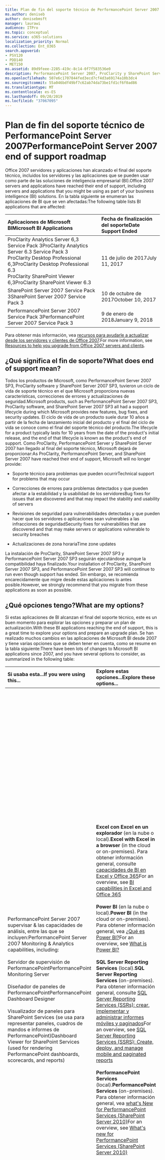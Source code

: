```yaml
---
title: Plan de fin del soporte técnico de PerformancePoint Server 2007
ms.author: deniseb
author: denisebmsft
manager: laurawi
audience: ITPro
ms.topic: conceptual
ms.service: o365-solutions
localization_priority: Normal
ms.collection: Ent_O365
search.appverid:
- PSV120
- PDD140
- MET150
ms.assetid: 89d9feee-2285-419c-8c14-0f7f583536e0
description: PerformancePoint Server 2007, ProClarity y SharePoint Server 2007 han llegado al final del soporte técnico. Lea este artículo para planear la actualización de la solución de BI.
ms.openlocfilehash: 507e6c1707844fed3ecd7cf4d3a69174a10b3dc4
ms.sourcegitcommit: 55a046bdf49bf7c62ab74da73be1fd1cf6f0ad86
ms.translationtype: MT
ms.contentlocale: es-ES
ms.lasthandoff: 09/20/2019
ms.locfileid: "37067095"
---
```

# <a name="performancepoint-server-2007-end-of-support-roadmap"></a><span data-ttu-id="2b6ee-104">Plan de fin del soporte técnico de PerformancePoint Server 2007</span><span class="sxs-lookup"><span data-stu-id="2b6ee-104">PerformancePoint Server 2007 end of support roadmap</span></span>

<span data-ttu-id="2b6ee-105">Office 2007 servidores y aplicaciones han alcanzado el final del soporte técnico, incluidos los servidores y las aplicaciones que se pueden usar como parte de las soluciones de inteligencia empresarial (BI).</span><span class="sxs-lookup"><span data-stu-id="2b6ee-105">Office 2007 servers and applications have reached their end of support, including servers and applications that you might be using as part of your business intelligence (BI) solutions.</span></span> <span data-ttu-id="2b6ee-106">En la tabla siguiente se enumeran las aplicaciones de BI que se ven afectadas:</span><span class="sxs-lookup"><span data-stu-id="2b6ee-106">The following table lists BI applications that are affected:</span></span>
  
|<span data-ttu-id="2b6ee-107">**Aplicaciones de Microsoft BI**</span><span class="sxs-lookup"><span data-stu-id="2b6ee-107">**Microsoft BI Applications**</span></span>|<span data-ttu-id="2b6ee-108">**Fecha de finalización del soporte**</span><span class="sxs-lookup"><span data-stu-id="2b6ee-108">**Date Support Ended**</span></span>|
|:-----|:-----|
|<span data-ttu-id="2b6ee-109">ProClarity Analytics Server 6,3 Service Pack 3</span><span class="sxs-lookup"><span data-stu-id="2b6ee-109">ProClarity Analytics Server 6.3 Service Pack 3</span></span>  <br/> <span data-ttu-id="2b6ee-110">ProClarity Desktop Professional 6,3</span><span class="sxs-lookup"><span data-stu-id="2b6ee-110">ProClarity Desktop Professional 6.3</span></span>  <br/> <span data-ttu-id="2b6ee-111">ProClarity SharePoint Viewer 6,3</span><span class="sxs-lookup"><span data-stu-id="2b6ee-111">ProClarity SharePoint Viewer 6.3</span></span>  <br/> |<span data-ttu-id="2b6ee-112">11 de julio de 2017</span><span class="sxs-lookup"><span data-stu-id="2b6ee-112">July 11, 2017</span></span>  <br/> |
|<span data-ttu-id="2b6ee-113">SharePoint Server 2007 Service Pack 3</span><span class="sxs-lookup"><span data-stu-id="2b6ee-113">SharePoint Server 2007 Service Pack 3</span></span>  <br/> |<span data-ttu-id="2b6ee-114">10 de octubre de 2017</span><span class="sxs-lookup"><span data-stu-id="2b6ee-114">October 10, 2017</span></span>  <br/> |
|<span data-ttu-id="2b6ee-115">PerformancePoint Server 2007 Service Pack 3</span><span class="sxs-lookup"><span data-stu-id="2b6ee-115">PerformancePoint Server 2007 Service Pack 3</span></span>  <br/> |<span data-ttu-id="2b6ee-116">9 de enero de 2018</span><span class="sxs-lookup"><span data-stu-id="2b6ee-116">January 9, 2018</span></span>  <br/> |
   
<span data-ttu-id="2b6ee-117">Para obtener más información, vea [recursos para ayudarle a actualizar desde los servidores y clientes de Office 2007](upgrade-from-office-2007-servers-and-products.md).</span><span class="sxs-lookup"><span data-stu-id="2b6ee-117">For more information, see [Resources to help you upgrade from Office 2007 servers and clients](upgrade-from-office-2007-servers-and-products.md).</span></span>
  
## <a name="what-does-end-of-support-mean"></a><span data-ttu-id="2b6ee-118">¿Qué significa el fin de soporte?</span><span class="sxs-lookup"><span data-stu-id="2b6ee-118">What does end of support mean?</span></span>

<span data-ttu-id="2b6ee-119">Todos los productos de Microsoft, como PerformancePoint Server 2007 SP3, ProClarity software y SharePoint Server 2007 SP3, tuvieron un ciclo de vida de soporte técnico en el que Microsoft proporciona nuevas características, correcciones de errores y actualizaciones de seguridad.</span><span class="sxs-lookup"><span data-stu-id="2b6ee-119">Microsoft products, such as PerformancePoint Server 2007 SP3, ProClarity software, and SharePoint Server 2007 SP3 all had a support lifecycle during which Microsoft provides new features, bug fixes, and security updates.</span></span> <span data-ttu-id="2b6ee-120">El ciclo de vida de un producto suele durar 10 años a partir de la fecha de lanzamiento inicial del producto y el final del ciclo de vida se conoce como el final del soporte técnico del producto.</span><span class="sxs-lookup"><span data-stu-id="2b6ee-120">The lifecycle for a product typically lasts for 10 years from the date of the product's initial release, and the end of that lifecycle is known as the product's end of support.</span></span> <span data-ttu-id="2b6ee-121">Como ProClarity, PerformancePoint Server y SharePoint Server 2007 han llegado al final del soporte técnico, Microsoft dejará de proporcionar:</span><span class="sxs-lookup"><span data-stu-id="2b6ee-121">As ProClarity, PerformancePoint Server, and SharePoint Server 2007 have reached their end of support, Microsoft will no longer provide:</span></span>
  
- <span data-ttu-id="2b6ee-122">Soporte técnico para problemas que pueden ocurrir</span><span class="sxs-lookup"><span data-stu-id="2b6ee-122">Technical support for problems that may occur</span></span>
    
- <span data-ttu-id="2b6ee-123">Correcciones de errores para problemas detectados y que pueden afectar a la estabilidad y la usabilidad de los servidores</span><span class="sxs-lookup"><span data-stu-id="2b6ee-123">Bug fixes for issues that are discovered and that may impact the stability and usability of servers</span></span>
    
- <span data-ttu-id="2b6ee-124">Revisiones de seguridad para vulnerabilidades detectadas y que pueden hacer que los servidores o aplicaciones sean vulnerables a las infracciones de seguridad</span><span class="sxs-lookup"><span data-stu-id="2b6ee-124">Security fixes for vulnerabilities that are discovered and that may make servers or applications vulnerable to security breaches</span></span>
    
- <span data-ttu-id="2b6ee-125">Actualizaciones de zona horaria</span><span class="sxs-lookup"><span data-stu-id="2b6ee-125">Time zone updates</span></span>
    
<span data-ttu-id="2b6ee-126">La instalación de ProClarity, SharePoint Server 2007 SP3 y PerformancePoint Server 2007 SP3 seguirán ejecutándose aunque la compatibilidad haya finalizado.</span><span class="sxs-lookup"><span data-stu-id="2b6ee-126">Your installation of ProClarity, SharePoint Server 2007 SP3, and PerformancePoint Server 2007 SP3 will continue to run even though support has ended.</span></span> <span data-ttu-id="2b6ee-127">Sin embargo, se recomienda encarecidamente que migre desde estas aplicaciones lo antes posible.</span><span class="sxs-lookup"><span data-stu-id="2b6ee-127">However, we strongly recommend that you migrate from these applications as soon as possible.</span></span>
  
## <a name="what-are-my-options"></a><span data-ttu-id="2b6ee-128">¿Qué opciones tengo?</span><span class="sxs-lookup"><span data-stu-id="2b6ee-128">What are my options?</span></span>

<span data-ttu-id="2b6ee-129">Si estas aplicaciones de BI alcanzan el final del soporte técnico, este es un buen momento para explorar las opciones y preparar un plan de actualización.</span><span class="sxs-lookup"><span data-stu-id="2b6ee-129">With these BI applications reaching the end of support, this is a great time to explore your options and prepare an upgrade plan.</span></span> <span data-ttu-id="2b6ee-130">Se han realizado muchos cambios en las aplicaciones de Microsoft BI desde 2007 y tiene varias opciones que se deben tener en cuenta, como se resume en la tabla siguiente:</span><span class="sxs-lookup"><span data-stu-id="2b6ee-130">There have been lots of changes to Microsoft BI applications since 2007, and you have several options to consider, as summarized in the following table:</span></span>
  
|<span data-ttu-id="2b6ee-131">**Si usaba esta...**</span><span class="sxs-lookup"><span data-stu-id="2b6ee-131">**If you were using this...**</span></span>|<span data-ttu-id="2b6ee-132">**Explore estas opciones...**</span><span class="sxs-lookup"><span data-stu-id="2b6ee-132">**Explore these options...**</span></span>|<span data-ttu-id="2b6ee-133">**Y tenga esto en cuenta...**</span><span class="sxs-lookup"><span data-stu-id="2b6ee-133">**And keep this in mind...**</span></span>|
|:-----|:-----|:-----|
| <span data-ttu-id="2b6ee-134">PerformancePoint Server 2007 supervisar &amp; las capacidades de análisis, entre las que se incluyen:</span><span class="sxs-lookup"><span data-stu-id="2b6ee-134">PerformancePoint Server 2007 Monitoring &amp; Analytics capabilities, including:</span></span>  <br/><br/>  <span data-ttu-id="2b6ee-135">Servidor de supervisión de PerformancePoint</span><span class="sxs-lookup"><span data-stu-id="2b6ee-135">PerformancePoint Monitoring Server</span></span>  <br/><br/>  <span data-ttu-id="2b6ee-136">Diseñador de paneles de PerformancePoint</span><span class="sxs-lookup"><span data-stu-id="2b6ee-136">PerformancePoint Dashboard Designer</span></span>  <br/><br/>  <span data-ttu-id="2b6ee-137">Visualizador de paneles para SharePoint Services (se usa para representar paneles, cuadros de mandos e informes de PerformancePoint)</span><span class="sxs-lookup"><span data-stu-id="2b6ee-137">Dashboard Viewer for SharePoint Services (used for rendering PerformancePoint dashboards, scorecards, and reports)</span></span>  <br/> |<span data-ttu-id="2b6ee-138">**Excel con Excel en un explorador** (en la nube o local).</span><span class="sxs-lookup"><span data-stu-id="2b6ee-138">**Excel with Excel in a browser** (in the cloud or on-premises).</span></span> <span data-ttu-id="2b6ee-139">Para obtener información general, consulte [capacidades de BI en Excel y Office 365](https://support.office.com/article/26c0548e-124c-4fd3-aab3-5f64568cb743.aspx)</span><span class="sxs-lookup"><span data-stu-id="2b6ee-139">For an overview, see [BI capabilities in Excel and Office 365](https://support.office.com/article/26c0548e-124c-4fd3-aab3-5f64568cb743.aspx)</span></span> <br/><br/> <span data-ttu-id="2b6ee-140">**Power BI** (en la nube o local).</span><span class="sxs-lookup"><span data-stu-id="2b6ee-140">**Power BI** (in the cloud or on-premises).</span></span> <span data-ttu-id="2b6ee-141">Para obtener información general, vea [¿Qué es Power BI?](https://go.microsoft.com/fwlink/?linkid=841341)</span><span class="sxs-lookup"><span data-stu-id="2b6ee-141">For an overview, see [What is Power BI?](https://go.microsoft.com/fwlink/?linkid=841341)</span></span> <br/><br/> <span data-ttu-id="2b6ee-142">**SQL Server Reporting Services** (local).</span><span class="sxs-lookup"><span data-stu-id="2b6ee-142">**SQL Server Reporting Services** (on-premises).</span></span> <span data-ttu-id="2b6ee-143">Para obtener información general, consulte [SQL Server Reporting Services (SSRs): crear, implementar y administrar informes móviles y paginados](https://go.microsoft.com/fwlink/?linkid=841342)</span><span class="sxs-lookup"><span data-stu-id="2b6ee-143">For an overview, see [SQL Server Reporting Services (SSRS): Create, deploy, and manage mobile and paginated reports](https://go.microsoft.com/fwlink/?linkid=841342)</span></span> <br/><br/> <span data-ttu-id="2b6ee-144">**PerformancePoint Services** (local).</span><span class="sxs-lookup"><span data-stu-id="2b6ee-144">**PerformancePoint Services** (on-premises).</span></span> <span data-ttu-id="2b6ee-145">Para obtener información general, vea [what's New for PerformancePoint Services (SharePoint Server 2010)](https://go.microsoft.com/fwlink/?linkid=841343)</span><span class="sxs-lookup"><span data-stu-id="2b6ee-145">For an overview, see [What's new for PerformancePoint Services (SharePoint Server 2010)](https://go.microsoft.com/fwlink/?linkid=841343)</span></span> <br/> |<span data-ttu-id="2b6ee-146">Excel está disponible como una solución en línea (basada en la nube) o local.</span><span class="sxs-lookup"><span data-stu-id="2b6ee-146">Excel is available as either an online (cloud-based) or on-premises solution.</span></span> <span data-ttu-id="2b6ee-147">Muchas de las necesidades de informes y paneles pueden cumplirse con las capacidades de Excel.</span><span class="sxs-lookup"><span data-stu-id="2b6ee-147">Many reporting and dashboard needs can be met with the capabilities of Excel.</span></span>  <br/><br/> <span data-ttu-id="2b6ee-148">Power BI está disponible como una solución en línea o local.</span><span class="sxs-lookup"><span data-stu-id="2b6ee-148">Power BI is available as either an online or an on-premises solution.</span></span> <span data-ttu-id="2b6ee-149">Power BI no se incluye en Office 365, pero puede empezar a usar Power BI gratuitamente y, a continuación, en función de las necesidades empresariales y el uso de datos, actualice a Power BI Pro.</span><span class="sxs-lookup"><span data-stu-id="2b6ee-149">Power BI is not included in Office 365, but you can get started using Power BI for free, and then, depending on your data usage and business needs, upgrade to Power BI Pro.</span></span> <br/> <br/> <span data-ttu-id="2b6ee-150">Reporting Services y PerformancePoint Services son soluciones locales.</span><span class="sxs-lookup"><span data-stu-id="2b6ee-150">Reporting Services and PerformancePoint Services are both on-premises solutions.</span></span>  <br/><br/> <span data-ttu-id="2b6ee-151">PerformancePoint Services está disponible en SharePoint Server 2010, SharePoint Server 2013 y SharePoint Server 2016.</span><span class="sxs-lookup"><span data-stu-id="2b6ee-151">PerformancePoint Services is available in SharePoint Server 2010, SharePoint Server 2013, and SharePoint Server 2016.</span></span> <br/> <br/> <span data-ttu-id="2b6ee-152">Algunas características y tipos de informes que estaban disponibles en PerformancePoint Server 2007 no están disponibles en Excel, Power BI, Reporting Services o PerformancePoint Services.</span><span class="sxs-lookup"><span data-stu-id="2b6ee-152">Some features and report types that were available in PerformancePoint Server 2007 are not available in Excel, Power BI, Reporting Services, or PerformancePoint Services.</span></span> <span data-ttu-id="2b6ee-153">Querrá revisar las características disponibles para determinar cuál es la mejor solución para sus necesidades empresariales.</span><span class="sxs-lookup"><span data-stu-id="2b6ee-153">You'll want to review the available features to determine the best solution for your business needs.</span></span>  <br/> |
| <span data-ttu-id="2b6ee-154">Software de ProClarity, que incluye:</span><span class="sxs-lookup"><span data-stu-id="2b6ee-154">ProClarity software, including:</span></span> <br/> <br/>  <span data-ttu-id="2b6ee-155">ProClarity Desktop profesional</span><span class="sxs-lookup"><span data-stu-id="2b6ee-155">ProClarity Desktop Professional</span></span>  <br/> <br/> <span data-ttu-id="2b6ee-156">ProClarity Analytics Server</span><span class="sxs-lookup"><span data-stu-id="2b6ee-156">ProClarity Analytics Server</span></span>  <br/> <br/> <span data-ttu-id="2b6ee-157">ProClarity SharePoint Viewer</span><span class="sxs-lookup"><span data-stu-id="2b6ee-157">ProClarity SharePoint Viewer</span></span>  <br/> |<span data-ttu-id="2b6ee-158">**Trabaje con un socio de Microsoft** para identificar la solución que mejor se adapte a sus necesidades.</span><span class="sxs-lookup"><span data-stu-id="2b6ee-158">**Work with a Microsoft partner** to identify a solution that best meets your needs.</span></span> <span data-ttu-id="2b6ee-159">Visitar el [centro de Partners de Microsoft](https://go.microsoft.com/fwlink/?linkid=841249)</span><span class="sxs-lookup"><span data-stu-id="2b6ee-159">Visit the [Microsoft Partner Center](https://go.microsoft.com/fwlink/?linkid=841249)</span></span> <br/><br/> <span data-ttu-id="2b6ee-160">También puede considerar el uso de Excel con Excel en un explorador, Power BI, SQL Server Reporting Services o PerformancePoint Services.</span><span class="sxs-lookup"><span data-stu-id="2b6ee-160">You can also consider using Excel with Excel in a browser, Power BI, SQL Server Reporting Services, or PerformancePoint Services.</span></span>  <br/> |<span data-ttu-id="2b6ee-161">Algunas de las características y capacidades que estaban disponibles en el software de ProClarity, pero no todas, están disponibles en otras ofertas de Microsoft, como Excel, Power BI, Reporting Services y PerformancePoint Services.</span><span class="sxs-lookup"><span data-stu-id="2b6ee-161">Several, but not all, features and capabilities that were available in ProClarity software are available in other Microsoft offerings, including Excel, Power BI, Reporting Services, and PerformancePoint Services.</span></span>  <br/> |
|<span data-ttu-id="2b6ee-162">KPI de SharePoint Server 2007 (también denominados KPI de MOSS)</span><span class="sxs-lookup"><span data-stu-id="2b6ee-162">SharePoint Server 2007 KPIs (also called MOSS KPIs)</span></span>  <br/> |<span data-ttu-id="2b6ee-163">**Excel con servicios de Excel**.</span><span class="sxs-lookup"><span data-stu-id="2b6ee-163">**Excel with Excel Services**.</span></span> <span data-ttu-id="2b6ee-164">Para obtener información general, vea [inteligencia empresarial en Excel y servicios de Excel (SharePoint Server 2013)](https://support.office.com/article/2740f10c-579d-4b40-a1d9-7beb5d38547c.aspx)</span><span class="sxs-lookup"><span data-stu-id="2b6ee-164">For an overview, see [Business intelligence in Excel and Excel Services (SharePoint Server 2013)](https://support.office.com/article/2740f10c-579d-4b40-a1d9-7beb5d38547c.aspx)</span></span> <br/> |<span data-ttu-id="2b6ee-165">Los KPI de MOSS creados mediante SharePoint Server 2007 se pueden usar en SharePoint Server 2010, SharePoint Server 2013 y SharePoint Server 2016; sin embargo, no se pueden crear nuevos KPI de MOSS.</span><span class="sxs-lookup"><span data-stu-id="2b6ee-165">MOSS KPIs that were created using SharePoint Server 2007 can be used in SharePoint Server 2010, SharePoint Server 2013, and SharePoint Server 2016; however, new MOSS KPIs cannot be created.</span></span>  <br/> |
|<span data-ttu-id="2b6ee-166">Excel 2007</span><span class="sxs-lookup"><span data-stu-id="2b6ee-166">Excel 2007</span></span>  <br/> |<span data-ttu-id="2b6ee-167">**Excel** (en la nube o local).</span><span class="sxs-lookup"><span data-stu-id="2b6ee-167">**Excel** (in the cloud or on-premises).</span></span> <span data-ttu-id="2b6ee-168">Para obtener información general, consulte [capacidades de BI en Excel y Office 365](https://support.office.com/article/26c0548e-124c-4fd3-aab3-5f64568cb743.aspx)</span><span class="sxs-lookup"><span data-stu-id="2b6ee-168">For an overview, see [BI capabilities in Excel and Office 365](https://support.office.com/article/26c0548e-124c-4fd3-aab3-5f64568cb743.aspx)</span></span> <br/><br/> <span data-ttu-id="2b6ee-169">**Power BI** (en la nube o local).</span><span class="sxs-lookup"><span data-stu-id="2b6ee-169">**Power BI** (in the cloud or on-premises).</span></span> <span data-ttu-id="2b6ee-170">Para obtener información general, vea [¿Qué es Power BI?](https://go.microsoft.com/fwlink/?linkid=841341)</span><span class="sxs-lookup"><span data-stu-id="2b6ee-170">For an overview, see [What is Power BI?](https://go.microsoft.com/fwlink/?linkid=841341)</span></span> <br/> |<span data-ttu-id="2b6ee-171">Tanto Excel como Power BI ofrecen la organización basada en la nube y las soluciones locales, con compatibilidad para una gran variedad de orígenes de datos.</span><span class="sxs-lookup"><span data-stu-id="2b6ee-171">Both Excel and Power BI offer your organization cloud-based and on-premises solutions, with support for a wide variety of data sources.</span></span>  <br/> |
   
### <a name="what-if-i-need-help-selecting-a-solution"></a><span data-ttu-id="2b6ee-172">¿Qué debo hacer si necesito ayuda para seleccionar una solución?</span><span class="sxs-lookup"><span data-stu-id="2b6ee-172">What if I need help selecting a solution?</span></span>

<span data-ttu-id="2b6ee-173">Con tantas opciones de BI disponibles, puede parecer abrumador determinar cuál es la mejor opción.</span><span class="sxs-lookup"><span data-stu-id="2b6ee-173">With so many BI choices available, it might seem overwhelming to determine which option is best.</span></span> <span data-ttu-id="2b6ee-174">Tenemos una guía en línea disponible para ayudarle.</span><span class="sxs-lookup"><span data-stu-id="2b6ee-174">We have an online guide available to help you.</span></span> <span data-ttu-id="2b6ee-175">Consulte [choosinging Microsoft Business Intelligence (BI) Tools for Analysis and Reporting](https://go.microsoft.com/fwlink/?linkid=839877).</span><span class="sxs-lookup"><span data-stu-id="2b6ee-175">See [Choosing Microsoft Business Intelligence (BI) tools for analysis and reporting](https://go.microsoft.com/fwlink/?linkid=839877).</span></span>
  
### <a name="what-happens-if-i-dont-upgrade-now"></a><span data-ttu-id="2b6ee-176">¿Qué sucede si no actualizo ahora?</span><span class="sxs-lookup"><span data-stu-id="2b6ee-176">What happens if I don't upgrade now?</span></span>

<span data-ttu-id="2b6ee-177">Puede elegir no actualizar en este momento.</span><span class="sxs-lookup"><span data-stu-id="2b6ee-177">You can choose to not upgrade at this time.</span></span> <span data-ttu-id="2b6ee-178">Los servidores y las aplicaciones existentes seguirán ejecutándose.</span><span class="sxs-lookup"><span data-stu-id="2b6ee-178">Your existing servers and applications will continue to run.</span></span> <span data-ttu-id="2b6ee-179">Sin embargo, no recibirá ninguna actualización adicional, incluidas las actualizaciones de seguridad, una vez finalizada la compatibilidad.</span><span class="sxs-lookup"><span data-stu-id="2b6ee-179">However, you won't receive any further updates - including security updates - after support has ended.</span></span> <span data-ttu-id="2b6ee-180">Además, si algo va mal con las aplicaciones de servidor, no podrá obtener ayuda del soporte técnico de Microsoft.</span><span class="sxs-lookup"><span data-stu-id="2b6ee-180">And, if something goes wrong with your server applications, you won't be able to get help from Microsoft technical support.</span></span>
  
## <a name="how-do-i-plan-my-upgrade"></a><span data-ttu-id="2b6ee-181">¿Cómo planeo mi actualización?</span><span class="sxs-lookup"><span data-stu-id="2b6ee-181">How do I plan my upgrade?</span></span>

<span data-ttu-id="2b6ee-182">Una vez que haya explorado las opciones de actualización, el siguiente paso consiste en preparar un plan de actualización.</span><span class="sxs-lookup"><span data-stu-id="2b6ee-182">After you have explored your upgrade options, your next step is to prepare an upgrade plan.</span></span> <span data-ttu-id="2b6ee-183">En las siguientes secciones se incluye información y vínculos a recursos adicionales para ayudarle a planear la solución.</span><span class="sxs-lookup"><span data-stu-id="2b6ee-183">The following sections include information and links to additional resources to help you plan your solution.</span></span> <span data-ttu-id="2b6ee-184">En lo que se refiere a las aplicaciones de Microsoft BI, tiene cuatro opciones principales, incluidas dos que funcionan tanto en la nube como en el entorno local, y dos que son soluciones solo locales:</span><span class="sxs-lookup"><span data-stu-id="2b6ee-184">When it comes to Microsoft BI applications, you have four main options, including two that work both in the cloud or on-premises, and two that are on-premises-only solutions:</span></span>
  
|<span data-ttu-id="2b6ee-185">**Opción**</span><span class="sxs-lookup"><span data-stu-id="2b6ee-185">**Option**</span></span>|<span data-ttu-id="2b6ee-186">**¿En la nube o local?**</span><span class="sxs-lookup"><span data-stu-id="2b6ee-186">**In the cloud or on-premises?**</span></span>|
|:-----|:-----|
|[<span data-ttu-id="2b6ee-187">Excel</span><span class="sxs-lookup"><span data-stu-id="2b6ee-187">Excel</span></span>](#excel-with-sharepoint-server-on-premises) <br/> |<span data-ttu-id="2b6ee-188">Ambas</span><span class="sxs-lookup"><span data-stu-id="2b6ee-188">Both</span></span>  <br/> |
|[<span data-ttu-id="2b6ee-189">Power BI</span><span class="sxs-lookup"><span data-stu-id="2b6ee-189">Power BI</span></span>](#use-power-bi-in-the-cloud-or on-premises) <br/> |<span data-ttu-id="2b6ee-190">Ambas</span><span class="sxs-lookup"><span data-stu-id="2b6ee-190">Both</span></span>  <br/> |
|[<span data-ttu-id="2b6ee-191">Reporting Services</span><span class="sxs-lookup"><span data-stu-id="2b6ee-191">Reporting Services</span></span>](#use-reporting-services-on-premises) <br/> |<span data-ttu-id="2b6ee-192">Solo local</span><span class="sxs-lookup"><span data-stu-id="2b6ee-192">On-premises only</span></span>  <br/> |
|[<span data-ttu-id="2b6ee-193">Servicios PerformancePoint</span><span class="sxs-lookup"><span data-stu-id="2b6ee-193">PerformancePoint Services</span></span>](#use-performancepoint-services-on-premises) <br/> |<span data-ttu-id="2b6ee-194">Solo local</span><span class="sxs-lookup"><span data-stu-id="2b6ee-194">On-premises only</span></span>  <br/> |
   
### <a name="use-excel-in-the-cloud-or-on-premises"></a><span data-ttu-id="2b6ee-195">Usar Excel (en la nube o local)</span><span class="sxs-lookup"><span data-stu-id="2b6ee-195">Use Excel (in the cloud or on-premises)</span></span>

<span data-ttu-id="2b6ee-196">Con Excel (también conocido como servicios de Excel en SharePoint Server), los usuarios pueden ver y usar libros en una ventana del explorador, incluso si Excel no está instalado en su equipo.</span><span class="sxs-lookup"><span data-stu-id="2b6ee-196">With Excel—also known as Excel Services in SharePoint Server—people can view and use workbooks in a browser window, even if Excel is not installed on their computer.</span></span> <span data-ttu-id="2b6ee-197">Puede usar Excel para crear informes, cuadros de mandos y paneles y, a continuación, compartir los libros con otros usuarios mediante Excel en un explorador, independientemente de si está usando SharePoint Online como parte de Office 365 o SharePoint Server local.</span><span class="sxs-lookup"><span data-stu-id="2b6ee-197">You can use Excel to create reports, scorecards, and dashboards, and then share your workbooks with others by using Excel in a browser, whether you're using SharePoint Online as part of Office 365, or SharePoint Server on-premises.</span></span> <span data-ttu-id="2b6ee-198">Además, puede usar datos almacenados de forma local o en la nube, lo que le permite usar una gran variedad de orígenes de datos.</span><span class="sxs-lookup"><span data-stu-id="2b6ee-198">And, you can use data stored on-premises or in the cloud, which gives you the ability to use a wide variety of data sources.</span></span>
  
<span data-ttu-id="2b6ee-199">En la tabla siguiente se comparan las principales ventajas de usar Excel con Office 365 para usar Excel con SharePoint Server, con información adicional a continuación.</span><span class="sxs-lookup"><span data-stu-id="2b6ee-199">The following table compares key advantages of using Excel with Office 365 to using Excel with SharePoint Server, with additional information below.</span></span>
  
|<span data-ttu-id="2b6ee-200">**[Excel con Office 365 (en la nube)](#excel-with-office-365-in-the-cloud)**</span><span class="sxs-lookup"><span data-stu-id="2b6ee-200">**[Excel with Office 365 (in the cloud)](#excel-with-office-365-in-the-cloud)**</span></span>|<span data-ttu-id="2b6ee-201">**[Excel con SharePoint Server (local)](#excel-with-sharepoint-server-on-premises)**</span><span class="sxs-lookup"><span data-stu-id="2b6ee-201">**[Excel with SharePoint Server (on-premises)](#excel-with-sharepoint-server-on-premises)**</span></span>|
|:-----|:-----|
|<span data-ttu-id="2b6ee-202">**Obtiene la versión más reciente y la mayor de Excel**.</span><span class="sxs-lookup"><span data-stu-id="2b6ee-202">**You get the latest, greatest version of Excel**.</span></span> <span data-ttu-id="2b6ee-203">Con Office 365, obtiene la última versión de Excel, que incluye nuevos tipos de gráficos nuevos, la capacidad de crear gráficos y tablas de forma rápida y sencilla, y admite más orígenes de datos.</span><span class="sxs-lookup"><span data-stu-id="2b6ee-203">With Office 365, you get the latest version of Excel, which includes powerful, new chart types, the ability to create charts and tables quickly and easily, and support for more data sources.</span></span> <br/> <br/> <span data-ttu-id="2b6ee-204">La **configuración es mucho más sencilla**.</span><span class="sxs-lookup"><span data-stu-id="2b6ee-204">**Setup is much simpler**.</span></span> <span data-ttu-id="2b6ee-205">Excel se incluye con Office 365 para empresas, por lo que no hay ningún trabajo pesado en su parte.</span><span class="sxs-lookup"><span data-stu-id="2b6ee-205">Excel is included with Office 365 for business, so there's no heavy lifting on your part.</span></span> <span data-ttu-id="2b6ee-206">Regístrese e inicie sesión, y tendrá un funcionamiento más rápido y más eficiente que la actualización de los servidores locales.</span><span class="sxs-lookup"><span data-stu-id="2b6ee-206">Sign up and sign in, and you'll be up and running faster and more efficiently than upgrading your on-premises servers.</span></span> <br/> <br/> <span data-ttu-id="2b6ee-207">**Los usuarios tienen acceso en cualquier lugar a sus libros**.</span><span class="sxs-lookup"><span data-stu-id="2b6ee-207">**People have everywhere access to their workbooks**.</span></span> <span data-ttu-id="2b6ee-208">Los usuarios pueden ver los libros de forma segura desde dondequiera que estén, usando su equipo, smartphone y tableta.</span><span class="sxs-lookup"><span data-stu-id="2b6ee-208">People can securely view workbooks from wherever they are, using their computer, smart phone, and tablet.</span></span> <br/> <br/> <span data-ttu-id="2b6ee-209">**Hay más**.</span><span class="sxs-lookup"><span data-stu-id="2b6ee-209">**There's more**!</span></span> <span data-ttu-id="2b6ee-210">Consulte [capacidades de BI en Excel y Office 365](https://support.office.com/article/26c0548e-124c-4fd3-aab3-5f64568cb743.aspx)</span><span class="sxs-lookup"><span data-stu-id="2b6ee-210">See [BI capabilities in Excel and Office 365](https://support.office.com/article/26c0548e-124c-4fd3-aab3-5f64568cb743.aspx)</span></span> <br/> |<span data-ttu-id="2b6ee-211">**La configuración global se administra**.</span><span class="sxs-lookup"><span data-stu-id="2b6ee-211">**You manage your global settings**.</span></span> <span data-ttu-id="2b6ee-212">Como administrador de SharePoint, puede especificar la configuración global, como la seguridad, el equilibrio de carga, la administración de sesiones, el almacenamiento en caché de libros y las conexiones de datos externos.</span><span class="sxs-lookup"><span data-stu-id="2b6ee-212">As a SharePoint administrator, you can specify global settings, such as security, load balancing, session management, workbook caching, and external data connections.</span></span> <br/> <br/> <span data-ttu-id="2b6ee-213">**Puede usar servicios de Excel con PerformancePoint Services**.</span><span class="sxs-lookup"><span data-stu-id="2b6ee-213">**You can use Excel Services with PerformancePoint Services**.</span></span> <span data-ttu-id="2b6ee-214">Puede configurar servicios de Excel y PerformancePoint Services como parte de la instalación de SharePoint Server e incluir informes de Excel Services en los paneles de PerformancePoint.</span><span class="sxs-lookup"><span data-stu-id="2b6ee-214">You can configure Excel Services and PerformancePoint Services as part of your SharePoint Server installation, and include Excel Services reports in your PerformancePoint dashboards.</span></span> <br/> <br/> <span data-ttu-id="2b6ee-215">**Hay más**.</span><span class="sxs-lookup"><span data-stu-id="2b6ee-215">**There's more**!</span></span> <span data-ttu-id="2b6ee-216">Vea [inteligencia empresarial en Excel y servicios de Excel (SharePoint Server 2013)](https://support.office.com/article/2740f10c-579d-4b40-a1d9-7beb5d38547c.aspx)</span><span class="sxs-lookup"><span data-stu-id="2b6ee-216">See [Business intelligence in Excel and Excel Services (SharePoint Server 2013)](https://support.office.com/article/2740f10c-579d-4b40-a1d9-7beb5d38547c.aspx)</span></span> <br/> |
   
#### <a name="excel-with-office-365-in-the-cloud"></a><span data-ttu-id="2b6ee-217">Excel con Office 365 (en la nube)</span><span class="sxs-lookup"><span data-stu-id="2b6ee-217">Excel with Office 365 (in the cloud)</span></span>

<span data-ttu-id="2b6ee-218">Si cambia a Office 365, dispondrá de los servicios y aplicaciones más actualizados, incluido Excel 2016.</span><span class="sxs-lookup"><span data-stu-id="2b6ee-218">If you move to Office 365, you'll have the most up-to-date services and applications, including Excel 2016.</span></span> <span data-ttu-id="2b6ee-219">PerformancePoint Services no está disponible en Office 365, por lo que va a reemplazar el contenido del panel de PerformancePoint con libros de Excel u otros informes.</span><span class="sxs-lookup"><span data-stu-id="2b6ee-219">PerformancePoint Services is not available in Office 365, so you'll be replacing your PerformancePoint dashboard content with Excel workbooks or other reports.</span></span> <span data-ttu-id="2b6ee-220">La buena noticia es que Excel 2016 tiene muchos tipos de gráficos nuevos y la creación de paneles impresionantes en Excel es más fácil que nunca.</span><span class="sxs-lookup"><span data-stu-id="2b6ee-220">The good news is, Excel 2016 has lots of new chart types and creating impressive dashboards in Excel is easier than ever.</span></span> <span data-ttu-id="2b6ee-221">Además, se agregan nuevas características con regularidad.</span><span class="sxs-lookup"><span data-stu-id="2b6ee-221">And, new features are being added regularly.</span></span> <span data-ttu-id="2b6ee-222">Para obtener más información, consulte [What's New in Excel 2016 for Windows](https://support.office.com/article/5fdb9208-ff33-45b6-9e08-1f5cdb3a6c73.aspx).</span><span class="sxs-lookup"><span data-stu-id="2b6ee-222">To learn more, see [What's New in Excel 2016 for Windows](https://support.office.com/article/5fdb9208-ff33-45b6-9e08-1f5cdb3a6c73.aspx).</span></span>
  
<span data-ttu-id="2b6ee-223">Y, cuando compre 50 puestos o más de Office 365, el equipo de Microsoft FastTrack puede ayudarle a configurar.</span><span class="sxs-lookup"><span data-stu-id="2b6ee-223">And, when you purchase 50 seats or more of Office 365, the Microsoft FastTrack team can help you get set up.</span></span> <span data-ttu-id="2b6ee-224">Para obtener más información, visite [FastTrack](https://www.microsoft.com/fasttrack/microsoft-365/office-365).</span><span class="sxs-lookup"><span data-stu-id="2b6ee-224">To learn more, visit [FastTrack](https://www.microsoft.com/fasttrack/microsoft-365/office-365).</span></span>
  
#### <a name="excel-with-sharepoint-server-on-premises"></a><span data-ttu-id="2b6ee-225">Excel con SharePoint Server (local)</span><span class="sxs-lookup"><span data-stu-id="2b6ee-225">Excel with SharePoint Server (on-premises)</span></span>

<span data-ttu-id="2b6ee-226">Si actualiza a una versión más reciente de SharePoint, puede usar Excel con servicios de Excel o en un explorador, de la siguiente manera:</span><span class="sxs-lookup"><span data-stu-id="2b6ee-226">If you upgrade to a newer version of SharePoint, you can use Excel with Excel Services or in a browser, as follows:</span></span>
  
- <span data-ttu-id="2b6ee-227">Servicios de Excel en SharePoint Server 2010</span><span class="sxs-lookup"><span data-stu-id="2b6ee-227">Excel Services in SharePoint Server 2010</span></span>
    
- <span data-ttu-id="2b6ee-228">Servicios de Excel en SharePoint Server 2013</span><span class="sxs-lookup"><span data-stu-id="2b6ee-228">Excel Services in SharePoint Server 2013</span></span>
    
- <span data-ttu-id="2b6ee-229">Excel, que forma parte de Office Online Server, instalado de forma independiente de SharePoint Server 2016</span><span class="sxs-lookup"><span data-stu-id="2b6ee-229">Excel, which is part of Office Online Server, installed separately from SharePoint Server 2016</span></span>
    
<span data-ttu-id="2b6ee-230">También puede configurar PerformancePoint Services en la nueva versión de SharePoint Server y usarlo junto con Excel.</span><span class="sxs-lookup"><span data-stu-id="2b6ee-230">You can configure PerformancePoint Services in your new version of SharePoint Server as well, and use that together with Excel.</span></span>
  
<span data-ttu-id="2b6ee-231">Para obtener más información sobre las opciones de actualización de SharePoint, vea el [mapa de ruta de fin de soporte de SharePoint Server 2007](sharepoint-2007-end-of-support.md).</span><span class="sxs-lookup"><span data-stu-id="2b6ee-231">To learn more about your SharePoint upgrade options, see [SharePoint Server 2007 end of support Roadmap](sharepoint-2007-end-of-support.md).</span></span>
  
<span data-ttu-id="2b6ee-232">Para obtener más información acerca de Excel Services, vea [Excel Services Overview (SharePoint Server 2010)](https://go.microsoft.com/fwlink/?linkid=841362).</span><span class="sxs-lookup"><span data-stu-id="2b6ee-232">To learn more about Excel Services, see [Excel Services overview (SharePoint Server 2010)](https://go.microsoft.com/fwlink/?linkid=841362).</span></span>
  
### <a name="use-power-bi-in-the-cloud-or-on-premises"></a><span data-ttu-id="2b6ee-233">Usar Power BI (en la nube o local)</span><span class="sxs-lookup"><span data-stu-id="2b6ee-233">Use Power BI (in the cloud or on-premises)</span></span>

<span data-ttu-id="2b6ee-234">Power BI es un conjunto de herramientas de análisis de negocios para analizar datos y compartir información.</span><span class="sxs-lookup"><span data-stu-id="2b6ee-234">Power BI is a suite of business analytics tools to analyze data and share insights.</span></span> <span data-ttu-id="2b6ee-235">Con Power BI, puede crear paneles e informes interactivos mediante orígenes de datos locales o en línea.</span><span class="sxs-lookup"><span data-stu-id="2b6ee-235">With Power BI, you can create interactive reports and dashboards using on-premises or online data sources.</span></span> <span data-ttu-id="2b6ee-236">Los usuarios pueden ver y usar sus informes y paneles con sus equipos o dispositivos móviles.</span><span class="sxs-lookup"><span data-stu-id="2b6ee-236">People can view and use your reports and dashboards using their computers or mobile devices.</span></span>
  
<span data-ttu-id="2b6ee-237">Power BI no se incluye en Office 365 o SharePoint Server, pero es una oferta independiente que incluye Power BI Desktop, las puertas de enlace de Power BI y el servicio Power BI.</span><span class="sxs-lookup"><span data-stu-id="2b6ee-237">Power BI is not included in Office 365 or SharePoint Server, but is a separate offering that includes Power BI Desktop, Power BI gateways, and the Power BI service.</span></span> <span data-ttu-id="2b6ee-238">Power BI también se integra con SharePoint Online.</span><span class="sxs-lookup"><span data-stu-id="2b6ee-238">Power BI also integrates with SharePoint Online.</span></span> <span data-ttu-id="2b6ee-239">Puede empezar a usar Power BI de forma gratuita y, según sus necesidades empresariales y el uso de datos, debe actualizar a Power BI Pro.</span><span class="sxs-lookup"><span data-stu-id="2b6ee-239">You can get started with Power BI for free, and depending on your data usage and business needs, upgrade to Power BI Pro.</span></span> <span data-ttu-id="2b6ee-240">Para obtener más información, vea [¿Qué es Power BI?](https://go.microsoft.com/fwlink/?linkid=841341)</span><span class="sxs-lookup"><span data-stu-id="2b6ee-240">To learn more, see [What is Power BI?](https://go.microsoft.com/fwlink/?linkid=841341)</span></span>
  
### <a name="use-reporting-services-on-premises"></a><span data-ttu-id="2b6ee-241">Usar Reporting Services (local)</span><span class="sxs-lookup"><span data-stu-id="2b6ee-241">Use Reporting Services (on-premises)</span></span>

<span data-ttu-id="2b6ee-242">SQL Server Reporting Services proporciona una solución de informes sólida, además de la capacidad de instalar y configurar Reporting Services en modo nativo o en el modo integrado de SharePoint.</span><span class="sxs-lookup"><span data-stu-id="2b6ee-242">SQL Server Reporting Services provides a robust reporting solution, along with the ability to install and configure Reporting Services in either native mode or SharePoint integrated mode.</span></span> <span data-ttu-id="2b6ee-243">Puede crear informes mediante varias herramientas, como el diseñador de informes, el generador de informes y Power View.</span><span class="sxs-lookup"><span data-stu-id="2b6ee-243">You can author reports using several tools, including Report Designer, Report Builder, and Power View.</span></span> <span data-ttu-id="2b6ee-244">Con la versión más reciente de SQL Server, también puede usar el publicador de informes móviles de SQL Server para entregar informes que se ajustan a cualquier tamaño de pantalla, lo que permite a su organización utilizar informes en sus dispositivos móviles.</span><span class="sxs-lookup"><span data-stu-id="2b6ee-244">With the latest release of SQL Server, you can also use SQL Server Mobile Report Publisher to deliver reports that scale to any screen size, giving your organization the ability to consume reports on their mobile devices.</span></span> <span data-ttu-id="2b6ee-245">Para obtener más información, consulte [SQL Server Reporting Services (SSRs): crear, implementar y administrar informes móviles y paginados](https://go.microsoft.com/fwlink/?linkid=841342).</span><span class="sxs-lookup"><span data-stu-id="2b6ee-245">To learn more, see [SQL Server Reporting Services (SSRS): Create, deploy, and manage mobile and paginated reports](https://go.microsoft.com/fwlink/?linkid=841342).</span></span>
  
### <a name="use-performancepoint-services-on-premises"></a><span data-ttu-id="2b6ee-246">Usar PerformancePoint Services (local)</span><span class="sxs-lookup"><span data-stu-id="2b6ee-246">Use PerformancePoint Services (on-premises)</span></span>

<span data-ttu-id="2b6ee-247">Como sabe, PerformancePoint Server 2007 se compró por separado de SharePoint Server 2007.</span><span class="sxs-lookup"><span data-stu-id="2b6ee-247">As you know, PerformancePoint Server 2007 was purchased separately from SharePoint Server 2007.</span></span> <span data-ttu-id="2b6ee-248">A partir de SharePoint Server 2010, PerformancePoint Services es una aplicación de servicio en SharePoint Server.</span><span class="sxs-lookup"><span data-stu-id="2b6ee-248">Beginning with SharePoint Server 2010, PerformancePoint Services is a service application in SharePoint Server.</span></span> <span data-ttu-id="2b6ee-249">Esto significa que no es necesario comprar licencias de servidor independientes o hardware para usar PerformancePoint Services.</span><span class="sxs-lookup"><span data-stu-id="2b6ee-249">This means that you do not have to purchase separate server licenses or hardware in order to use PerformancePoint Services.</span></span>
  
<span data-ttu-id="2b6ee-250">Para pasar de PerformancePoint Server 2007 a PerformancePoint Services, se pasa a una versión más reciente de SharePoint Server y se configura PerformancePoint Services.</span><span class="sxs-lookup"><span data-stu-id="2b6ee-250">To move from PerformancePoint Server 2007 to PerformancePoint Services, you move to a more recent version of SharePoint Server, and configure PerformancePoint Services.</span></span> <span data-ttu-id="2b6ee-251">La versión de SharePoint Server a la que se está moviendo determinará si puede importar el contenido del panel existente desde PerformancePoint Server 2007 a PerformancePoint Services.</span><span class="sxs-lookup"><span data-stu-id="2b6ee-251">The version of SharePoint Server you're moving to will determine whether you can import your existing dashboard content from PerformancePoint Server 2007 to PerformancePoint Services.</span></span>
  
- <span data-ttu-id="2b6ee-252">Si va a actualizar a SharePoint Server 2010, puede importar el contenido del panel de PerformancePoint de PerformancePoint Server 2007 a PerformancePoint Services en SharePoint Server 2010.</span><span class="sxs-lookup"><span data-stu-id="2b6ee-252">If you're upgrading to SharePoint Server 2010, you can import your PerformancePoint dashboard content from PerformancePoint Server 2007 to PerformancePoint Services in SharePoint Server 2010.</span></span> <span data-ttu-id="2b6ee-253">Para obtener más información sobre cómo funciona, vea el [Asistente para importación: contenido de PerformancePoint Server 2007 en SharePoint server 2010](https://go.microsoft.com/fwlink/?linkid=838873).</span><span class="sxs-lookup"><span data-stu-id="2b6ee-253">To learn more about how this works, see [Import Wizard: PerformancePoint Server 2007 content to SharePoint Server 2010](https://go.microsoft.com/fwlink/?linkid=838873).</span></span>
    
- <span data-ttu-id="2b6ee-254">Si va a cambiar a SharePoint Server 2013 o a SharePoint Server 2016, probablemente tendrá que crear contenido de panel (orígenes de datos, informes, cuadros de mandos y páginas de panel).</span><span class="sxs-lookup"><span data-stu-id="2b6ee-254">If you're moving to SharePoint Server 2013 or to SharePoint Server 2016, you'll most likely need to create new dashboard content (data sources, reports, scorecards, and dashboard pages).</span></span>
    
<span data-ttu-id="2b6ee-255">Para empezar a trabajar en el plan de actualización de PerformancePoint Services, vea los siguientes recursos:</span><span class="sxs-lookup"><span data-stu-id="2b6ee-255">To get started on your PerformancePoint Services upgrade plan, see the following resources:</span></span>
  
1. [<span data-ttu-id="2b6ee-256">Mapa de ruta de fin de soporte para SharePoint Server 2007</span><span class="sxs-lookup"><span data-stu-id="2b6ee-256">SharePoint Server 2007 end of support Roadmap</span></span>](sharepoint-2007-end-of-support.md)
    
2. <span data-ttu-id="2b6ee-257">Cuando sepa a qué versión de SharePoint se va a mover, vea el artículo correspondiente para PerformancePoint Services:</span><span class="sxs-lookup"><span data-stu-id="2b6ee-257">When you know which version of SharePoint you're moving to, see the corresponding article for PerformancePoint Services:</span></span>
    
  - [<span data-ttu-id="2b6ee-258">Planeación de PerformancePoint Services (SharePoint Server 2010)</span><span class="sxs-lookup"><span data-stu-id="2b6ee-258">Plan for PerformancePoint Services (SharePoint Server 2010)</span></span>](https://go.microsoft.com/fwlink/?linkid=841363)
    
  - [<span data-ttu-id="2b6ee-259">Información general de PerformancePoint Services en SharePoint Server 2013</span><span class="sxs-lookup"><span data-stu-id="2b6ee-259">PerformancePoint Services in SharePoint Server 2013 overview</span></span>](https://go.microsoft.com/fwlink/?linkid=841551)
    
  - [<span data-ttu-id="2b6ee-260">Información general sobre PerformancePoint Services en SharePoint Server 2016</span><span class="sxs-lookup"><span data-stu-id="2b6ee-260">PerformancePoint Services in SharePoint Server 2016 overview</span></span>](https://go.microsoft.com/fwlink/?linkid=874704)
    
<span data-ttu-id="2b6ee-261">Cuando actualice a PerformancePoint Services, podrá disfrutar de varias características y mejoras nuevas.</span><span class="sxs-lookup"><span data-stu-id="2b6ee-261">When you upgrade to PerformancePoint Services, you'll enjoy several new features and enhancements.</span></span> <span data-ttu-id="2b6ee-262">PerformancePoint Services ofrece mejores cuadros de mandos, visualizaciones nuevas, como el esquema jerárquico y el informe de detalles de KPI y más tipos de gráficos, mejores capacidades de filtrado de inteligencia de tiempo y mayor cumplimiento de la accesibilidad.</span><span class="sxs-lookup"><span data-stu-id="2b6ee-262">PerformancePoint Services offers improved scorecards, new visualizations, such as the Decomposition Tree, and KPI Details report, and more chart types, better Time Intelligence filtering capabilities, and improved accessibility compliance.</span></span> <span data-ttu-id="2b6ee-263">Para obtener más información, vea [what's New for PerformancePoint Services (SharePoint Server 2010)](https://go.microsoft.com/fwlink/?linkid=841343).</span><span class="sxs-lookup"><span data-stu-id="2b6ee-263">To learn more, see [What's new for PerformancePoint Services (SharePoint Server 2010)](https://go.microsoft.com/fwlink/?linkid=841343).</span></span>
  
## <a name="where-can-i-get-help-with-my-upgrade"></a><span data-ttu-id="2b6ee-264">¿Dónde puedo obtener ayuda con mi actualización?</span><span class="sxs-lookup"><span data-stu-id="2b6ee-264">Where can I get help with my upgrade?</span></span>

<span data-ttu-id="2b6ee-265">Tanto si está realizando la actualización local como si va a Office 365, le recomendamos que trabaje con un socio de Microsoft.</span><span class="sxs-lookup"><span data-stu-id="2b6ee-265">Whether you're upgrading on-premises or moving to Office 365, we recommend that you work with a Microsoft partner.</span></span> <span data-ttu-id="2b6ee-266">Un socio cualificado puede ayudarle a identificar la solución que mejor se adapte a sus necesidades empresariales y ayuda en su implementación.</span><span class="sxs-lookup"><span data-stu-id="2b6ee-266">A qualified partner can help you identify the solution that best meets your business needs and assist with your deployment.</span></span> <span data-ttu-id="2b6ee-267">Visite el [centro de Partners de Microsoft](https://go.microsoft.com/fwlink/?linkid=841249)y use los filtros de búsqueda para encontrar un proveedor de soluciones.</span><span class="sxs-lookup"><span data-stu-id="2b6ee-267">Visit the [Microsoft Partner Center](https://go.microsoft.com/fwlink/?linkid=841249), and use the search filters to find a solution provider.</span></span>
  
## <a name="related-topics"></a><span data-ttu-id="2b6ee-268">Temas relacionados</span><span class="sxs-lookup"><span data-stu-id="2b6ee-268">Related topics</span></span>

[<span data-ttu-id="2b6ee-269">Recursos que le ayudarán a actualizar desde los servidores y clientes de Office 2007</span><span class="sxs-lookup"><span data-stu-id="2b6ee-269">Resources to help you upgrade from Office 2007 servers and clients</span></span>](upgrade-from-office-2007-servers-and-products.md)
  
[<span data-ttu-id="2b6ee-270">Grupo de jubilación de Office (Microsoft Tech Community)</span><span class="sxs-lookup"><span data-stu-id="2b6ee-270">Office Retirement Group (Microsoft Tech Community)</span></span>](https://go.microsoft.com/fwlink/?linkid=842065)


  

